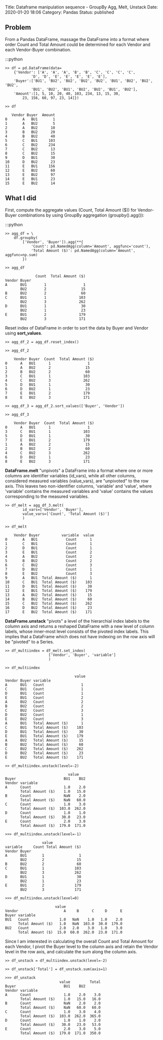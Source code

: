 Title: Dataframe manipulation sequence - GroupBy Agg, Melt, Unstack
Date: 2020-01-20 18:06
Category: Pandas
Status: published

## Problem

From a Pandas DataFrame, massage the DataFrame into a format where order Count and Total Amount could be determined for each Vendor and each Vendor-Buyer combination.

:::python

    >> df = pd.DataFrame(data=
        {'Vendor': ['A', 'A', 'A', 'B', 'B', 'C', 'C', 'C', 'C',
                'D', 'D', 'E', 'E', 'E', 'E', 'E'],      
        'Buyer':['BU1', 'BU2', 'BU2', 'BU2', 'BU2', 'BU1', 'BU2', 'BU2', 'BU2',
                'BU1', 'BU2', 'BU1', 'BU2', 'BU2', 'BU1', 'BU2'],
        'Amount':[1, 5, 10, 20, 40, 103, 234, 13, 15, 30,
            23, 156, 60, 97, 23, 14]})

    >> df

       Vendor Buyer  Amount
    0       A   BU1       1
    1       A   BU2       5
    2       A   BU2      10
    3       B   BU2      20
    4       B   BU2      40
    5       C   BU1     103
    6       C   BU2     234
    7       C   BU2      13
    8       C   BU2      15
    9       D   BU1      30
    10      D   BU2      23
    11      E   BU1     156
    12      E   BU2      60
    13      E   BU2      97
    14      E   BU1      23
    15      E   BU2      14

## What I did

First, compute the aggregate values (Count, Total Amount ($)) for Vendor-Buyer combinations by using GroupBy aggregation (groupby().agg()):

:::python

    >> agg_df = \
        df.groupby(
            ['Vendor', 'Buyer']).agg(**{
                'Count': pd.NamedAgg(column='Amount', aggfunc='count'),
                'Total Amount ($)': pd.NamedAgg(column='Amount', aggfunc=np.sum)
            })
    
    >> agg_df

                  Count  Total Amount ($)
    Vendor Buyer
    A      BU1        1                 1
           BU2        2                15
    B      BU2        2                60
    C      BU1        1               103
           BU2        3               262
    D      BU1        1                30
           BU2        1                23
    E      BU1        2               179
           BU2        3               171

Reset index of DataFrame in order to sort the data by Buyer and Vendor using **sort_values**.

    >> agg_df_2 = agg_df.reset_index()
    
    >> agg_df_2

        Vendor Buyer  Count  Total Amount ($)
    0      A   BU1      1                 1
    1      A   BU2      2                15
    2      B   BU2      2                60
    3      C   BU1      1               103
    4      C   BU2      3               262
    5      D   BU1      1                30
    6      D   BU2      1                23
    7      E   BU1      2               179
    8      E   BU2      3               171
    
    >> agg_df_3 = agg_df_2.sort_values(['Buyer', 'Vendor'])

    >> agg_df_3

        Vendor Buyer  Count  Total Amount ($)
    0      A   BU1      1                 1
    3      C   BU1      1               103
    5      D   BU1      1                30
    7      E   BU1      2               179
    1      A   BU2      2                15
    2      B   BU2      2                60
    4      C   BU2      3               262
    6      D   BU2      1                23
    8      E   BU2      3               171

**DataFrame.melt** "unpivots" a DataFrame into a format where one or more columns are identifier variables (id_vars), while all other columns, considered measured variables (value_vars), are "unpivoted" to the row axis. This leaves two non-identifier columns, 'variable' and 'value', where 'variable' contains the measured variables and 'value' contains the values corresponding to the measured variables.

    >> df_melt = agg_df_3.melt(
            id_vars=['Vendor', 'Buyer'],
            value_vars=['Count', 'Total Amount ($)']
            )

    >> df_melt

        Vendor Buyer          variable  value
    0       A   BU1             Count      1
    1       C   BU1             Count      1
    2       D   BU1             Count      1
    3       E   BU1             Count      2
    4       A   BU2             Count      2
    5       B   BU2             Count      2
    6       C   BU2             Count      3
    7       D   BU2             Count      1
    8       E   BU2             Count      3
    9       A   BU1  Total Amount ($)      1
    10      C   BU1  Total Amount ($)    103
    11      D   BU1  Total Amount ($)     30
    12      E   BU1  Total Amount ($)    179
    13      A   BU2  Total Amount ($)     15
    14      B   BU2  Total Amount ($)     60
    15      C   BU2  Total Amount ($)    262
    16      D   BU2  Total Amount ($)     23
    17      E   BU2  Total Amount ($)    171

**DataFrame.unstack** "pivots" a level of the hierarchial index labels to the column axis and returns a reshaped DataFrame with a new level of column labels, whose inner-most level consists of the pivoted index labels. This implies that a DataFrame which does not have indexing on the row axis will be "pivoted" to a Series.

    >> df_multiindex = df_melt.set_index(
                        ['Vendor', 'Buyer', 'variable']
                        )

    >> df_multiindex

                                    value
    Vendor Buyer variable
    A      BU1   Count                 1
    C      BU1   Count                 1
    D      BU1   Count                 1
    E      BU1   Count                 2
    A      BU2   Count                 2
    B      BU2   Count                 2
    C      BU2   Count                 3
    D      BU2   Count                 1
    E      BU2   Count                 3
    A      BU1   Total Amount ($)      1
    C      BU1   Total Amount ($)    103
    D      BU1   Total Amount ($)     30
    E      BU1   Total Amount ($)    179
    A      BU2   Total Amount ($)     15
    B      BU2   Total Amount ($)     60
    C      BU2   Total Amount ($)    262
    D      BU2   Total Amount ($)     23
    E      BU2   Total Amount ($)    171

    >> df_multiindex.unstack(level=-2)

                                 value
    Buyer                      BU1    BU2
    Vendor variable
    A      Count               1.0    2.0
           Total Amount ($)    1.0   15.0
    B      Count               NaN    2.0
           Total Amount ($)    NaN   60.0
    C      Count               1.0    3.0
           Total Amount ($)  103.0  262.0
    D      Count               1.0    1.0
           Total Amount ($)   30.0   23.0
    E      Count               2.0    3.0
           Total Amount ($)  179.0  171.0
    
    >>> df_multiindex.unstack(level=-1)

                     value
    variable     Count Total Amount ($)
    Vendor Buyer
    A      BU1       1                1
           BU2       2               15
    B      BU2       2               60
    C      BU1       1              103
           BU2       3              262
    D      BU1       1               30
           BU2       1               23
    E      BU1       2              179
           BU2       3              171

    >>> df_multiindex.unstack(level=0)

                           value
    Vendor                     A     B      C     D      E
    Buyer variable
    BU1   Count              1.0   NaN    1.0   1.0    2.0
          Total Amount ($)   1.0   NaN  103.0  30.0  179.0
    BU2   Count              2.0   2.0    3.0   1.0    3.0
          Total Amount ($)  15.0  60.0  262.0  23.0  171.0

Since I am interested in calculating the overall Count and Total Amount for each Vendor, I pivot the Buyer level to the column axis and retain the Vendor level in the row axis, and calculate the sum along the column axis.

    >> df_unstack = df_multiindex.unstack(level=-2)

    >> df_unstack['Total'] = df_unstack.sum(axis=1)

    >>> df_unstack
                             value         Total
    Buyer                      BU1    BU2
    Vendor variable
    A      Count               1.0    2.0    3.0
           Total Amount ($)    1.0   15.0   16.0
    B      Count               NaN    2.0    2.0
           Total Amount ($)    NaN   60.0   60.0
    C      Count               1.0    3.0    4.0
           Total Amount ($)  103.0  262.0  365.0
    D      Count               1.0    1.0    2.0
           Total Amount ($)   30.0   23.0   53.0
    E      Count               2.0    3.0    5.0
           Total Amount ($)  179.0  171.0  350.0
